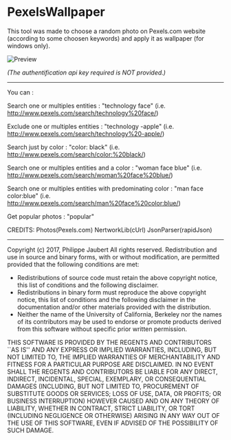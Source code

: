 # PexelsWallpaper
This tool was made to choose a random photo on Pexels.com website (according to some choosen keywords) and apply it as wallpaper (for windows only).

![Preview](http://i.imgur.com/oLSIzBT.gif)

*(The authentification api key required is NOT provided.)*

------------------------------------------------------------------------------

You can :

Search one or multiples entities :                              "technology face"          (i.e. http://www.pexels.com/search/technology%20face/)

Exclude one or multiples entities :                             "technology -apple"        (i.e. http://www.pexels.com/search/technology%20-apple/)

Search just by color :                                          "color: black"             (i.e. http://www.pexels.com/search/color:%20black/)

Search one or multiples entities and a color :                  "woman face blue"           (i.e. http://www.pexels.com/search/woman%20face%20blue/)

Search one or multiples entities with predominating color :     "man face color:blue"     (i.e. http://www.pexels.com/search/man%20face%20color:blue/)

Get popular photos :                                            "popular"
 
CREDITS: Photos(Pexels.com) NertworkLib(cUrl) JsonParser(rapidJson)

------------------------------------------------------------------------------

Copyright (c) 2017, Philippe Jaubert
All rights reserved.
Redistribution and use in source and binary forms, with or without
modification, are permitted provided that the following conditions are met:

* Redistributions of source code must retain the above copyright
  notice, this list of conditions and the following disclaimer.
* Redistributions in binary form must reproduce the above copyright
  notice, this list of conditions and the following disclaimer in the
  documentation and/or other materials provided with the distribution.
* Neither the name of the University of California, Berkeley nor the
  names of its contributors may be used to endorse or promote products
  derived from this software without specific prior written permission.

THIS SOFTWARE IS PROVIDED BY THE REGENTS AND CONTRIBUTORS ``AS IS'' AND ANY
EXPRESS OR IMPLIED WARRANTIES, INCLUDING, BUT NOT LIMITED TO, THE IMPLIED
WARRANTIES OF MERCHANTABILITY AND FITNESS FOR A PARTICULAR PURPOSE ARE
DISCLAIMED. IN NO EVENT SHALL THE REGENTS AND CONTRIBUTORS BE LIABLE FOR ANY
DIRECT, INDIRECT, INCIDENTAL, SPECIAL, EXEMPLARY, OR CONSEQUENTIAL DAMAGES
(INCLUDING, BUT NOT LIMITED TO, PROCUREMENT OF SUBSTITUTE GOODS OR SERVICES;
LOSS OF USE, DATA, OR PROFITS; OR BUSINESS INTERRUPTION) HOWEVER CAUSED AND
ON ANY THEORY OF LIABILITY, WHETHER IN CONTRACT, STRICT LIABILITY, OR TORT
(INCLUDING NEGLIGENCE OR OTHERWISE) ARISING IN ANY WAY OUT OF THE USE OF THIS
SOFTWARE, EVEN IF ADVISED OF THE POSSIBILITY OF SUCH DAMAGE.
